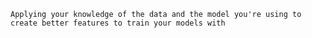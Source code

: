 `Applying your knowledge of the data and the model you're using to create better features to train your models with`
